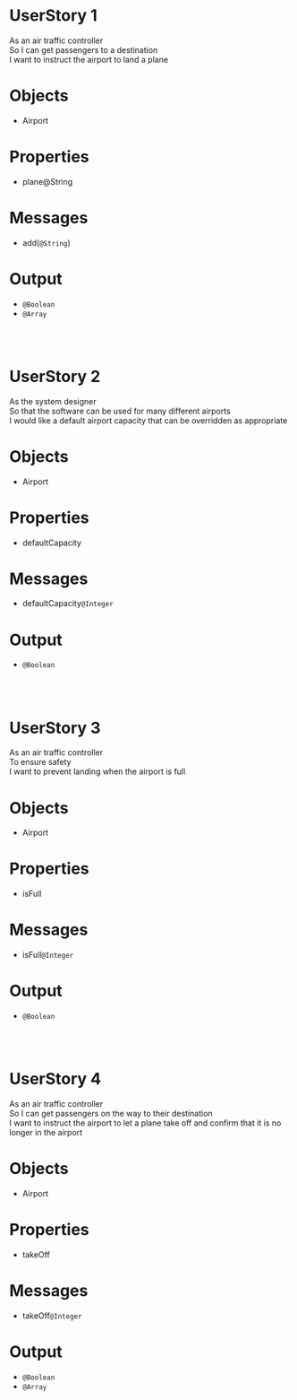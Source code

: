 # **UserStory 1**

As an air traffic controller<br>
So I can get passengers to a destination<br>
I want to instruct the airport to land a plane<br>

# Objects
- Airport

# Properties
- plane@String

# Messages
- add(`@String`)


# Output
- `@Boolean`
- `@Array`

<br><br>

 # **UserStory 2**

As the system designer<br>
So that the software can be used for many different airports<br>
I would like a default airport capacity that can be overridden as appropriate<br>


# Objects
- Airport

# Properties
- defaultCapacity

# Messages
- defaultCapacity`@Integer`


# Output
- `@Boolean`

<br><br>

# **UserStory 3**

As an air traffic controller<br>
To ensure safety<br>
I want to prevent landing when the airport is full<br>


# Objects
- Airport

# Properties
- isFull

# Messages
- isFull`@Integer`


# Output
- `@Boolean`

<br><br>


# **UserStory 4**

As an air traffic controller<br>
So I can get passengers on the way to their destination<br>
I want to instruct the airport to let a plane take off and confirm that it is no longer in the airport<br>


# Objects
- Airport

# Properties
- takeOff

# Messages
- takeOff`@Integer`


# Output
- `@Boolean`
- `@Array`

<br><br>

